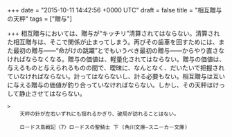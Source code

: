 
+++
date = "2015-10-11 14:42:56 +0000 UTC"
draft = false
title = "相互贈与の天秤"
tags = ["贈与"]

+++
相互贈与においては、贈与が“キッチリ”清算されてはならない。清算された相互贈与は、そこで関係が止まってしまう。再びその歯車を回すためには、また最初の贈与――“命がけの跳躍”とでもいうべき最初の贈与――からやり直さなければならなくなる。贈与の価値は、軽量化されてはならない。贈与の価値は、与えるものと与えられるものの間で、曖昧に、なんとなく、だいたいで把握されていなければならない。計ってはならないし、計る必要もない。相互贈与は互いに与える贈与の価値が釣り合っていなければならない。しかし、その天秤はけっして静止させてはならない。

    >
        天秤の針が左右いずれにも揺れるかぎり、破局が訪れることはない。

        ロードス島戦記〈7〉ロードスの聖騎士 下 (角川文庫―スニーカー文庫)
    


